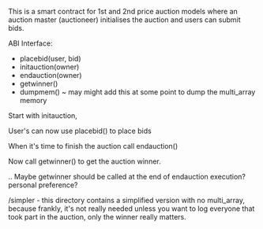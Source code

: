 This is a smart contract for 1st and 2nd price auction models where an auction master (auctioneer) initialises the auction and users can submit bids.

ABI Interface:
- placebid(user, bid)
- initauction(owner)
- endauction(owner)
- getwinner()
- dumpmem() ~ may might add this at some point to dump the multi_array memory

Start with initauction,

User's can now use placebid() to place bids

When it's time to finish the auction call endauction()

Now call getwinner() to get the auction winner.

.. Maybe getwinner should be called at the end of endauction execution? personal preference?

/simpler - this directory contains a simplified version with no multi_array, because frankly, it's not really needed unless you want to log everyone that took part in the auction, only the winner really matters.

